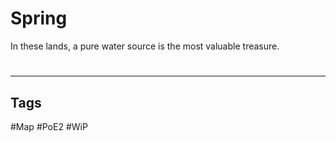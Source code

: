 # Spring
In these lands, a pure water source is the most valuable treasure.

#
---
## Tags
#Map
#PoE2 
#WiP 